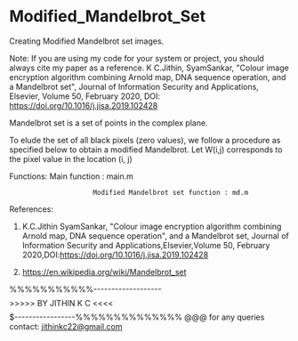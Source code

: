 # Modified_Mandelbrot_Set

Creating Modified Mandelbrot set images.

Note: If you are using my code for your system or project, you should always cite my paper as a reference. K C.Jithin, SyamSankar, "Colour image encryption algorithm combining Arnold map, DNA sequence operation, and a Mandelbrot set", Journal of Information Security and Applications, Elsevier, Volume 50, February 2020, DOI: https://doi.org/10.1016/j.jisa.2019.102428

Mandelbrot set is a set of points in the complex plane.

To elude the set of all black pixels (zero values), we follow a procedure as specified below to obtain a modified Mandelbrot. Let W(i,j) corresponds to the pixel value in the location (i, j)

Functions:
                         Main function                    : main.m

                         Modified Mandelbrot set function : md.m
References:

1.  K.C.Jithin SyamSankar, "Colour image encryption algorithm combining Arnold map, DNA sequence operation", and a Mandelbrot set, Journal    of Information Security and Applications,Elsevier,Volume 50, February 2020,DOI:https://doi.org/10.1016/j.jisa.2019.102428

2. https://en.wikipedia.org/wiki/Mandelbrot_set

%%%%%%%%%%%-------------------$$$$$$$$>>>>> BY JITHIN K C <<<<$$$$$$$$$-----------------%%%%%%%%%%%%%%
@@@ for any queries contact: jithinkc22@gmail.com
